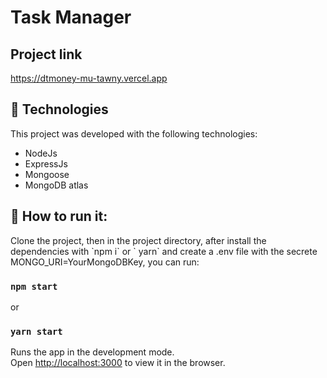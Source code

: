 <p align="center">
   <h1>Task Manager</h1>
</p>


## Project link
 https://dtmoney-mu-tawny.vercel.app

## 🧪 Technologies

This project was developed with the following technologies:

- NodeJs
- ExpressJs
- Mongoose
- MongoDB atlas


## 🚀 How to run it:

<p>Clone the project, then in the project directory, after install the dependencies with `npm i` or ` yarn` and create a .env file with the secrete MONGO_URI=YourMongoDBKey, you can run:
</p>

### `npm start`
or 
### `yarn start`

Runs the app in the development mode.\
Open [http://localhost:3000](http://localhost:3000) to view it in the browser.
